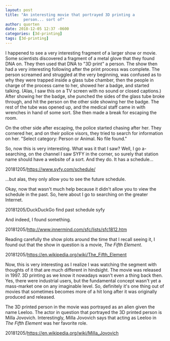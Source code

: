 ```yaml
---
layout: post
title: "An interesting movie that portrayed 3D printing a
        person... sort of"
author: quorten
date: 2018-12-05 12:37 -0600
categories: [3d-printing]
tags: [3d-printing]
---
```


I happened to see a very interesting fragment of a larger show or
movie.  Some scientists discovered a fragment of a metal glove that
they found DNA on.  They then used that DNA to "3D print" a person.
The show then had a very interesting following after the print process
was complete.  The person screamed and struggled at the very
beginning, was confused as to why they were trapped inside a glass
tube chamber, then the people in charge of the process came to her,
showed her a badge, and started talking.  (Alas, I saw this on a TV
screen with no sound or closed captions.)  After showing her the
badge, she punched the sides of the glass tube broke through, and hit
the person on the other side showing her the badge.  The rest of the
tube was opened up, and the medical staff came in with wrenches in
hand of some sort.  She then made a break for escaping the room.

On the other side after escaping, the police started chasing after
her.  They cornered her, and on their police visors, they tried to
search for information on her.  "Select category: Person or Animal.
No file found."

So, now this is very interesting.  What was it that I saw?
Well, I go a-searching, on the channel I saw SYFY in the corner,
so surely that station name should have a website of a sort.  And
they do.  It has a schedule...

20181205/https://www.syfy.com/schedule/

...but alas, they only allow you to see the future schedule.

Okay, now that wasn't much help because it didn't allow you
to view the schedule in the past.  So, here about I go to searching
on the greater Internet.

20181205/DuckDuckGo find past schedule syfy

And indeed, I found something.

20181205/http://www.innermind.com/sfc/lists/sfc1812.htm

Reading carefully the show plots around the time that I recall seeing
it, I found out that the show in question is a movie, _The Fifth
Element_.

20181205/https://en.wikipedia.org/wiki/The_Fifth_Element

Now, this is very interesting as I realize I was watching the segment
with thoughts of it that are much different in hindsight.  The movie
was released in 1997.  3D printing as we know it nowadays wasn't even
a thing back then.  Yes, there were industrial users, but the
fundamental concept wasn't yet a mass-market one on any imaginable
level.  So, definitely it's one thing out of movies that sometimes
becomes more of a hit long after it was originally produced and
released.

The 3D printed person in the movie was portrayed as an alien given the
name Leeloo.  The actor in question that portrayed the 3D printed
person is Milla Jovovich.  Interestingly, Milla Jovovich says that
acting as Leeloo in _The Fifth Element_ was her favorite role.

20181205/https://en.wikipedia.org/wiki/Milla_Jovovich
